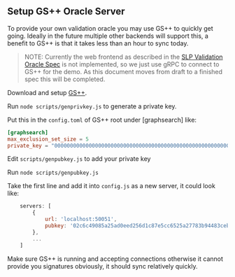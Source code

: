 ## Setup GS++ Oracle Server

To provide your own validation oracle you may use GS++ to quickly get going. Ideally in the future multiple other backends will support this, a benefit to GS++ is that it takes less than an hour to sync today.

> NOTE: Currently the web frontend as described in the [SLP Validation Oracle Spec](./slp_validation_oracle_spec.md) is not implemented, so we just use gRPC to connect to GS++ for the demo. As this document moves from draft to a finished spec this will be completed.

Download and setup [GS++](https://github.com/blockparty-sh/cpp_slp_graph_search).

Run `node scripts/genprivkey.js` to generate a private key.

Put this in the `config.toml` of GS++ root under [graphsearch] like:

```toml
[graphsearch]
max_exclusion_set_size = 5 
private_key = "0000000000000000000000000000000000000000000000000000000000000000"
```

Edit `scripts/genpubkey.js` to add your private key

Run `node scripts/genpubkey.js`

Take the first line and add it into `config.js` as a new server, it could look like:

```js
    servers: [
        {
            url: 'localhost:50051',
            pubkey: '02c6c49085a25ad0eed256d1c87e5cc6525a27783b94483cebefa9eee39717e526',
        },
        ...
    ]
```


Make sure GS++ is running and accepting connections otherwise it cannot provide you signatures obviously, it should sync relatively quickly.
